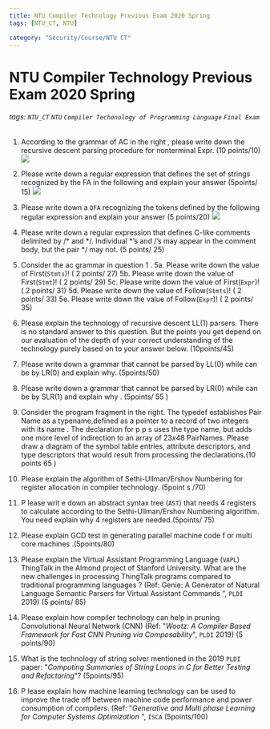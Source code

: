 ```yaml
---
title: NTU Compiler Technology Previous Exam 2020 Spring
tags: [NTU_CT, NTU]

category: "Security/Course/NTU CT"
---
```


# NTU Compiler Technology Previous Exam 2020 Spring
<!-- more -->
###### tags: `NTU_CT` `NTU` `Compiler Techonology of Programming Language` `Final Exam`

1. According to the grammar of AC in the right , please write down the recursive descent parsing procedure for nonterminal Expr. (10 points/10)
![](https://imgur.com/fIUehwA.png)

2. Please write down a regular expression that defines the set of strings recognized by the FA in the following and explain your answer (5points/ 15)
![](https://imgur.com/oWs2kC0.png)

3. Please write down a `DFA` recognizing the tokens defined by the following regular expression and explain your answer (5 points/20)
![](https://imgur.com/SDEdOWl.png)

4. Please write down a regular expression that defines C-like comments delimited by /* and */. Individual *’s and /’s may appear in the comment body, but the pair */ may not. (5 points/ 25)

5. Consider the ac grammar in question 1 . 
5a. Please write down the value of First(`Stmts`)! ( 2 points/ 27)
5b. Please write down the value of First(`Stmt`)! ( 2 points/ 29)
5c. Please write down the value of First(`Expr`)! ( 2 points/ 31)
5d. Please write down the value of Follow(`Stmts`)! ( 2 points/ 33)
5e. Please write down the value of Follow(`Expr`)! ( 2 points/ 35)

6. Please explain the technology of recursive descent LL(1) parsers. There is no standard answer to this question. But the points you get depend on our evaluation of the depth of your correct understanding of the technology purely based on to your answer below. (10points/45)

7. Please write down a grammar that cannot be parsed by LL(0) while can be by LR(0) and explain why. (5points/50)

8. Please write down a grammar that cannot be parsed by LR(0) while can be by SLR(1) and explain why . (5points/ 55 )

9. Consider the program fragment in the right. The typedef establishes Pair Name as a typename,defined as a pointer to a record of two integers with its name . The declaration for p p s uses the type name, but adds one more level of indirection to an array of $23x48$ PairNames. Please draw a diagram of the symbol table entries, attribute descriptors, and type descriptors that would result from processing the declarations.(10 points 65 )

10. Please explain the algorithm of Sethi-Ullman/Ershov Numbering for register allocation in compiler technology. (5point s /70)

11. P lease writ e down an abstract syntax tree (`AST`) that needs 4 registers to calculate according to the Sethi-Ullman/Ershov Numbering algorithm. You need explain why 4 registers are needed.(5points/ 75)

12. Please explain GCD test in generating parallel machine code f or multi core machines .(5points/80)

13. Please explain the Virtual Assistant Programming Language (`VAPL`) ThingTalk in the Almond project of Stanford University. What are the new challenges in processing ThingTalk programs compared to traditional programming languages ? (Ref: Genie: A Generator of Natural Language Semantic Parsers for Virtual Assistant Commands ”, `PLDI` 2019) (5 points/ 85)

14. Please explain how compiler technology can help in pruning Convolutional Neural Network (CNN) (Ref: "*Wootz: A Compiler Based Framework for Fast CNN Pruning via Composability*", `PLDI` 2019) (5 points/90)

15. What is the technology of string solver mentioned in the 2019 `PLDI` paper: "*Computing Summaries of String Loops in C for Better Testing and Refactoring*"? (5points/95)

16. P lease explain how machine learning technology can be used to improve the trade off between machine code performance and power consumption of compilers. (Ref: "*Generative and Multi phase Learning for Computer Systems Optimization* ", `ISCA` (5points/100)